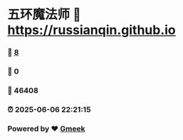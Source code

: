 # 五环魔法师 :link: https://russianqin.github.io 
### :page_facing_up: [8](https://russianqin.github.io/tag.html) 
### :speech_balloon: 0 
### :hibiscus: 46408 
### :alarm_clock: 2025-06-06 22:21:15 
### Powered by :heart: [Gmeek](https://github.com/Meekdai/Gmeek)
